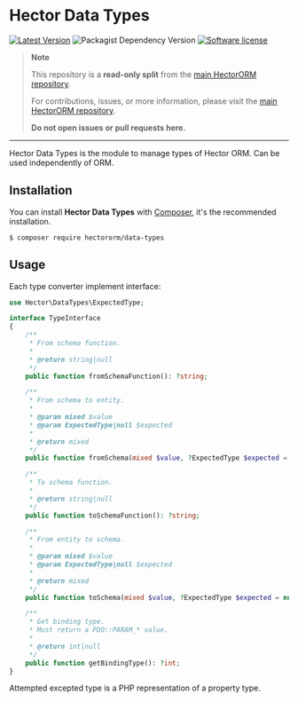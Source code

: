 # Hector Data Types

[![Latest Version](https://img.shields.io/packagist/v/hectororm/data-types.svg?style=flat-square)](https://github.com/hectororm/data-types/releases)
![Packagist Dependency Version](https://img.shields.io/packagist/dependency-v/hectororm/data-types/php?version=dev-main&style=flat-square)
[![Software license](https://img.shields.io/github/license/hectororm/data-types.svg?style=flat-square)](https://github.com/hectororm/data-types/blob/main/LICENSE)

> **Note**
>
> This repository is a **read-only split** from the [main HectorORM repository](https://github.com/hectororm/hectororm).
>
> For contributions, issues, or more information, please visit
> the [main HectorORM repository](https://github.com/hectororm/hectororm).
>
> **Do not open issues or pull requests here.**

---

Hector Data Types is the module to manage types of Hector ORM. Can be used independently of ORM.

## Installation

You can install **Hector Data Types** with [Composer](https://getcomposer.org/), it's the recommended installation.

```shell
$ composer require hectororm/data-types
```

## Usage

Each type converter implement interface:

```php
use Hector\DataTypes\ExpectedType;

interface TypeInterface
{
    /**
     * From schema function.
     *
     * @return string|null
     */
    public function fromSchemaFunction(): ?string;

    /**
     * From schema to entity.
     *
     * @param mixed $value
     * @param ExpectedType|null $expected
     *
     * @return mixed
     */
    public function fromSchema(mixed $value, ?ExpectedType $expected = null): mixed;

    /**
     * To schema function.
     *
     * @return string|null
     */
    public function toSchemaFunction(): ?string;

    /**
     * From entity to schema.
     *
     * @param mixed $value
     * @param ExpectedType|null $expected
     *
     * @return mixed
     */
    public function toSchema(mixed $value, ?ExpectedType $expected = null): mixed;

    /**
     * Get binding type.
     * Must return a PDO::PARAM_* value.
     *
     * @return int|null
     */
    public function getBindingType(): ?int;
}
```

Attempted excepted type is a PHP representation of a property type.
